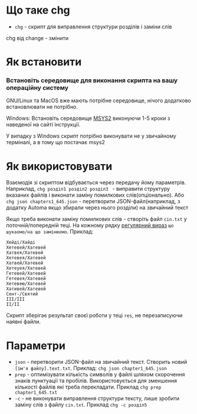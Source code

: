 # Що таке chg
* `chg` - скрипт для виправлення структури розділів і заміни слів

chg від change - змінити

# Як встановити

### Встановіть середовище для виконання скрипта на вашу операційну систему
GNU/Linux та MacOS вже мають потрібне середовище, нічого додатково встановлювати не потрібно.

Windows: Встановіть середовище [MSYS2](https://www.msys2.org/) виконуючи 1-5 кроки з наведеної на сайті інструкції.

У випадку з Windows скрипт потрібно виконувати не у звичайному терміналі, а в тому що постачає msys2

# Як використовувати

Взаємодія зі скриптом відбувається через передачу йому параметрів. Наприклад, `chg розділ1 розділ2 розділ3 ` - виправити структуру вказаних файлів і виконати заміну помилкових слів(опціонально).
Або `chg json chapters1_645.json` - перетворити JSON-файл(наприклад, з додатку Automa якщо збирали через нього розділи) на звичайний текст

Якщо треба виконати заміну помилкових слів - створіть файл `cin.txt` у поточній/попередній теці. На кожному рядку [регулярний вираз](https://uk.wikipedia.org/wiki/%D0%A0%D0%B5%D0%B3%D1%83%D0%BB%D1%8F%D1%80%D0%BD%D0%B8%D0%B9_%D0%B2%D0%B8%D1%80%D0%B0%D0%B7) `що шукаємо/на що замінюємо`. Приклад:
```
Хейді/Хайді
Хетевей/Хатевей
Хатвея/Хатевей
Хетевея/Хатевей
Хатвей/Хатевей
Хетеуея/Хатевей
Гетевей/Хатевей
Гетевея/Хатевей
Хетевею/Хатевей
Хативей/Хатевей
Сент-/Святий
ІІІ/III
ІІ/II
```

Скрипт зберігає результат своєї роботи у теці `res`, не перезаписуючи наявні файли.
# Параметри
- `json` - перетворити JSON-файл на звичайний текст. Створить новий `[ім'я файлу].text.txt`. Приклад: `chg json chapter1_645.json`
- `prep` - оптимізувати кількість символів у файлі шляхом скорочення знаків пунктуації та пробілів. Використовується для зменшення кількості файлів які треба перекладати. Приклад `chg prep chapter1_645.txt`
- `-c` - не виконувати виправлення структури тексту, лише зробити заміну слів з файлу `cin.txt`. Приклад `chg -c розділ5`
